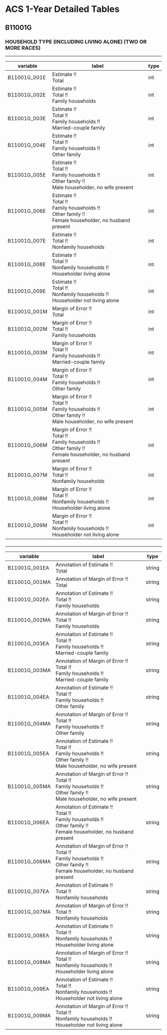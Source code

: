 # ACS 1-Year Detailed Tables

## B11001G

### HOUSEHOLD TYPE (INCLUDING LIVING ALONE) (TWO OR MORE RACES)

___

| variable | label | type |
| ----- | ----- | ----- |
| B11001G_001E | Estimate !!<br>Total | int |
| B11001G_002E | Estimate !!<br>Total !!<br>Family households | int |
| B11001G_003E | Estimate !!<br>Total !!<br>Family households !!<br>Married-couple family | int |
| B11001G_004E | Estimate !!<br>Total !!<br>Family households !!<br>Other family | int |
| B11001G_005E | Estimate !!<br>Total !!<br>Family households !!<br>Other family !!<br>Male householder, no wife present | int |
| B11001G_006E | Estimate !!<br>Total !!<br>Family households !!<br>Other family !!<br>Female householder, no husband present | int |
| B11001G_007E | Estimate !!<br>Total !!<br>Nonfamily households | int |
| B11001G_008E | Estimate !!<br>Total !!<br>Nonfamily households !!<br>Householder living alone | int |
| B11001G_009E | Estimate !!<br>Total !!<br>Nonfamily households !!<br>Householder not living alone | int |
| B11001G_001M | Margin of Error !!<br>Total | int |
| B11001G_002M | Margin of Error !!<br>Total !!<br>Family households | int |
| B11001G_003M | Margin of Error !!<br>Total !!<br>Family households !!<br>Married-couple family | int |
| B11001G_004M | Margin of Error !!<br>Total !!<br>Family households !!<br>Other family | int |
| B11001G_005M | Margin of Error !!<br>Total !!<br>Family households !!<br>Other family !!<br>Male householder, no wife present | int |
| B11001G_006M | Margin of Error !!<br>Total !!<br>Family households !!<br>Other family !!<br>Female householder, no husband present | int |
| B11001G_007M | Margin of Error !!<br>Total !!<br>Nonfamily households | int |
| B11001G_008M | Margin of Error !!<br>Total !!<br>Nonfamily households !!<br>Householder living alone | int |
| B11001G_009M | Margin of Error !!<br>Total !!<br>Nonfamily households !!<br>Householder not living alone | int |
### 

___

| variable | label | type |
| ----- | ----- | ----- |
| B11001G_001EA | Annotation of Estimate !!<br>Total | string |
| B11001G_001MA | Annotation of Margin of Error !!<br>Total | string |
| B11001G_002EA | Annotation of Estimate !!<br>Total !!<br>Family households | string |
| B11001G_002MA | Annotation of Margin of Error !!<br>Total !!<br>Family households | string |
| B11001G_003EA | Annotation of Estimate !!<br>Total !!<br>Family households !!<br>Married-couple family | string |
| B11001G_003MA | Annotation of Margin of Error !!<br>Total !!<br>Family households !!<br>Married-couple family | string |
| B11001G_004EA | Annotation of Estimate !!<br>Total !!<br>Family households !!<br>Other family | string |
| B11001G_004MA | Annotation of Margin of Error !!<br>Total !!<br>Family households !!<br>Other family | string |
| B11001G_005EA | Annotation of Estimate !!<br>Total !!<br>Family households !!<br>Other family !!<br>Male householder, no wife present | string |
| B11001G_005MA | Annotation of Margin of Error !!<br>Total !!<br>Family households !!<br>Other family !!<br>Male householder, no wife present | string |
| B11001G_006EA | Annotation of Estimate !!<br>Total !!<br>Family households !!<br>Other family !!<br>Female householder, no husband present | string |
| B11001G_006MA | Annotation of Margin of Error !!<br>Total !!<br>Family households !!<br>Other family !!<br>Female householder, no husband present | string |
| B11001G_007EA | Annotation of Estimate !!<br>Total !!<br>Nonfamily households | string |
| B11001G_007MA | Annotation of Margin of Error !!<br>Total !!<br>Nonfamily households | string |
| B11001G_008EA | Annotation of Estimate !!<br>Total !!<br>Nonfamily households !!<br>Householder living alone | string |
| B11001G_008MA | Annotation of Margin of Error !!<br>Total !!<br>Nonfamily households !!<br>Householder living alone | string |
| B11001G_009EA | Annotation of Estimate !!<br>Total !!<br>Nonfamily households !!<br>Householder not living alone | string |
| B11001G_009MA | Annotation of Margin of Error !!<br>Total !!<br>Nonfamily households !!<br>Householder not living alone | string |

